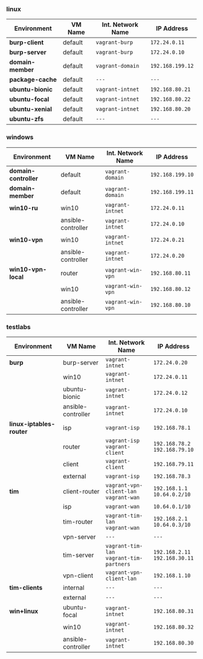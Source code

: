 ### linux

| Environment               | VM Name |Int. Network Name        | IP Address       |
|---------------------------|---------|-------------------------|------------------|
| **burp-client**           | default | `vagrant-burp`          | `172.24.0.11`    |
| **burp-server**           | default | `vagrant-burp`          | `172.24.0.10`    |
| **domain-member**         | default | `vagrant-domain`        | `192.168.199.12` |
| **package-cache**         | default | `---`                   | `---`            |
| **ubuntu-bionic**         | default | `vagrant-intnet`        | `192.168.80.21`  |
| **ubuntu-focal**          | default | `vagrant-intnet`        | `192.168.80.22`  |
| **ubuntu-xenial**         | default | `vagrant-intnet`        | `192.168.80.20`  |
| **ubuntu-zfs**            | default | `---`                   | `---`            |


### windows

| Environment               | VM Name            | Int. Network Name        | IP Address       |
|---------------------------|--------------------|--------------------------|------------------|
| **domain-controller**     | default            | `vagrant-domain`         | `192.168.199.10` |
| **domain-member**         | default            | `vagrant-domain`         | `192.168.199.11` |
| **win10-ru**              | win10              | `vagrant-intnet`         | `172.24.0.11`    |
|                           | ansible-controller | `vagrant-intnet`         | `172.24.0.10`    |
| **win10-vpn**             | win10              | `vagrant-intnet`         | `172.24.0.21`    |
|                           | ansible-controller | `vagrant-intnet`         | `172.24.0.20`    |
| **win10-vpn-local**       | router             | `vagrant-win-vpn`        | `192.168.80.11`  |
|                           | win10              | `vagrant-win-vpn`        | `192.168.80.12`  |
|                           |ansible-controller  | `vagrant-win-vpn`        | `192.168.80.10`  |


### testlabs

| Environment               | VM Name                  | Int. Network Name                           | IP Address                        |
|---------------------------|--------------------------|---------------------------------------------|-----------------------------------|
| **burp**                  | burp-server              | `vagrant-intnet`                            | `172.24.0.20`                     |
|                           | win10                    | `vagrant-intnet`                            | `172.24.0.11`                     |
|                           | ubuntu-bionic            | `vagrant-intnet`                            | `172.24.0.12`                     |
|                           | ansible-controller       | `vagrant-intnet`                            | `172.24.0.10`                     |
| **linux-iptables-router** | isp                      | `vagrant-isp`                               | `192.168.78.1`                    |
|                           | router                   | `vagrant-isp`<br>`vagrant-client`           | `192.168.78.2`<br>`192.168.79.10` |
|                           | client                   | `vagrant-client`                            | `192.168.79.11`                   |
|                           | external                 | `vagrant-isp`                               | `192.168.78.3`                    |
| **tim**                   | client-router            | `vagrant-vpn-client-lan`<br>`vagrant-wan`   | `192.168.1.1`<br>`10.64.0.2/10`   |
|                           | isp                      | `vagrant-wan`                               | `10.64.0.1/10`                    |
|                           | tim-router               | `vagrant-tim-lan`<br>`vagrant-wan`          | `192.168.2.1`<br>`10.64.0.3/10`   |
|                           | vpn-server               | `---`                                       | `---`                             |
|                           | tim-server               | `vagrant-tim-lan`<br>`vagrant-tim-partners` | `192.168.2.11`<br>`192.168.30.11` |
|                           | vpn-client               | `vagrant-vpn-client-lan`                    | `192.168.1.10`                    |
| **tim-clients**           | internal                 | `---`                                       | `---`                             |
|                           | external                 | `---`                                       | `---`                             |
| **win+linux**             | ubuntu-focal             | `vagrant-intnet`                            | `192.168.80.31`                   |
|                           | win10                    | `vagrant-intnet`                            | `192.168.80.32`                   |
|                           | ansible-controller       | `vagrant-intnet`                            | `192.168.80.30`                   |

